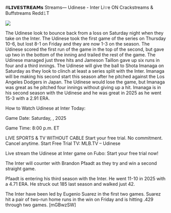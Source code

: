 #𝗟𝗜𝗩𝗘𝗦𝗧𝗥𝗘𝗔𝗠𝘀 Streams— Udinese - Inter Li𝚟e ON Crackstreams & Buffstreams Redd𝚒T  
  
  
[![](https://i.imgur.com/qSNzIqt.png)](https://movie.rssnews.media/PYTkwGIQJ.php)  
  
The Udinese look to bounce back from a loss on Saturday night when they take on the Inter. The Udinese took the first game of the series on Thursday 10-6, but lost 8-1 on Friday and they are now 1-3 on the season. The Udinese scored the first run of the game in the top of the second, but gave up two in the bottom of the inning and trailed the rest of the game. The Udinese managed just three hits and Jameson Taillon gave up six runs in four and a third innings. The Udinese will give the ball to Shota Imanaga on Saturday as they look to clinch at least a series split with the Inter. Imanaga will be making his second start this season after he pitched against the Los Angeles Dodgers in Japan. The Udinese would lose the game, but Imanaga was great as he pitched four innings without giving up a hit. Imanaga is in his second season with the Udinese and he was great in 2025 as he went 15-3 with a 2.91 ERA.

How to Watch Udinese at Inter Today:

Game Date: Saturday, , 2025

Game Time: 8:00 p.m. ET

LIVE SPORTS & TV WITHOUT CABLE
Start your free trial. No commitment. Cancel anytime.
Start Free Trial
TV: MLB.TV – Udinese

Live stream the Udinese at Inter game on Fubo: Start your free trial now!

The Inter will counter with Brandon Pfaadt as they try and win a second straight game.

Pfaadt is entering his third season with the Inter. He went 11-10 in 2025 with a 4.71 ERA. He struck out 185 last season and walked just 42.

The Inter have been led by Eugenio Suarez in the first two games. Suarez hit a pair of two-run home runs in the win on Friday and is hitting .429 through two games. [mGBwzSW]